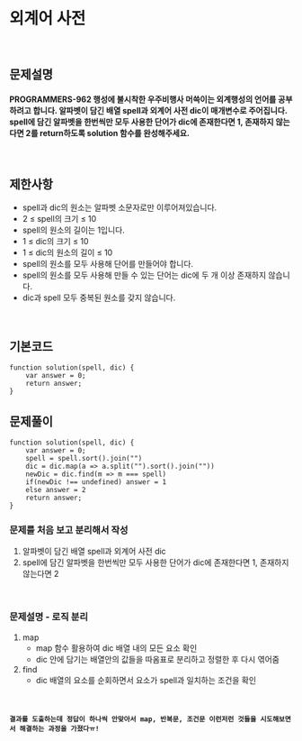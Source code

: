 # 외계어 사전

<br>

## 문제설명
#### PROGRAMMERS-962 행성에 불시착한 우주비행사 머쓱이는 외계행성의 언어를 공부하려고 합니다. 알파벳이 담긴 배열 spell과 외계어 사전 dic이 매개변수로 주어집니다. spell에 담긴 알파벳을 한번씩만 모두 사용한 단어가 dic에 존재한다면 1, 존재하지 않는다면 2를 return하도록 solution 함수를 완성해주세요.

<br>

## 제한사항
* spell과 dic의 원소는 알파벳 소문자로만 이루어져있습니다.
* 2 ≤ spell의 크기 ≤ 10
* spell의 원소의 길이는 1입니다.
* 1 ≤ dic의 크기 ≤ 10
* 1 ≤ dic의 원소의 길이 ≤ 10
* spell의 원소를 모두 사용해 단어를 만들어야 합니다.
* spell의 원소를 모두 사용해 만들 수 있는 단어는 dic에 두 개 이상 존재하지 않습니다.
* dic과 spell 모두 중복된 원소를 갖지 않습니다.

<br>

## 기본코드
```
function solution(spell, dic) {
    var answer = 0;
    return answer;
}
```


## 문제풀이
```
function solution(spell, dic) {
    var answer = 0;
    spell = spell.sort().join("")
    dic = dic.map(a => a.split("").sort().join(""))
    newDic = dic.find(m => m === spell)
    if(newDic !== undefined) answer = 1
    else answer = 2
    return answer;
}
```
### 문제를 처음 보고 분리해서 작성
1. 알파벳이 담긴 배열 spell과 외계어 사전 dic
2. spell에 담긴 알파벳을 한번씩만 모두 사용한 단어가 dic에 존재한다면 1, 존재하지 않는다면 2

<br>

### 문제설명 - 로직 분리
1. map
   - map 함수 활용하여 dic 배열 내의 모든 요소 확인
   - dic 안에 담기는 배열안의 값들을 따옴표로 분리하고 정렬한 후 다시 엮어줌
2. find
   - dic 배열의 요소를 순회하면서 요소가 spell과 일치하는 조건을 확인


<br>

#### `결과를 도출하는데 정답이 하나씩 안맞아서 map, 반복문, 조건문 이런저런 것들을 시도해보면서 해결하는 과정을 가졌다ㅠ!`
